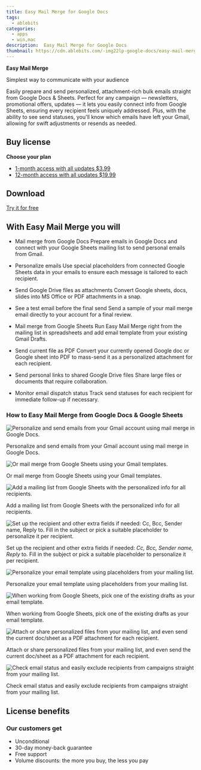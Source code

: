 ```yaml
---
title: Easy Mail Merge for Google Docs
tags: 
  - ablebits
categories: 
  - apps
  - win,mac
description:  Easy Mail Merge for Google Docs
thumbnail: https://cdn.ablebits.com/-img22lp-google-docs/easy-mail-merge/easy-mail-merge-google-docs.png
---
```


**Easy Mail Merge**

Simplest way to communicate with your audience

Easily prepare and send personalized, attachment-rich bulk emails straight from Google Docs & Sheets. Perfect for any campaign — newsletters, promotional offers, updates — it lets you easily connect info from Google Sheets, ensuring every recipient feels uniquely addressed. Plus, with the ability to see send statuses, you'll know which emails have left your Gmail, allowing for swift adjustments or resends as needed.

## Buy license

**Choose your plan**

- [1-month access with all updates $3.99](https://secure.2checkout.com/order/checkout.php?PRODS=45138620&QTY=1&CART=1&AFFILIATE=108875&CARD=2&DESIGN_TYPE=2&SHORT_FORM=1&CLEAN_CART=ALL&SRC=website)
- [12-month access with all updates $19.99](https://secure.2checkout.com/order/checkout.php?PRODS=44706370&QTY=1&CART=1&AFFILIATE=108875&CARD=2&DESIGN_TYPE=2&SHORT_FORM=1&COUPON=TrSbExpr-MjAdns-01&CLEAN_CART=ALL&SRC=website)

## Download

[Try it for free](https://workspace.google.com/marketplace/app/easy_mail_merge/422343725526)

## With Easy Mail Merge you will

-   Mail merge from Google Docs Prepare emails in Google Docs and connect with your Google Sheets mailing list to send personal emails from Gmail.
-   Personalize emails Use special placeholders from connected Google Sheets data in your emails to ensure each message is tailored to each recipient.
-   Send Google Drive files as attachments Convert Google sheets, docs, slides into MS Office or PDF attachments in a snap.
-   See a test email before the final send Send a sample of your mail merge email directly to your account for a final review.

-   Mail merge from Google Sheets Run Easy Mail Merge right from the mailing list in spreadsheets and add email template from your existing Gmail Drafts.
-   Send current file as PDF Convert your currently opened Google doc or Google sheet into PDF to mass-send it as a personalized attachment for each recipient.
-   Send personal links to shared Google Drive files Share large files or documents that require collaboration.
-   Monitor email dispatch status Track send statuses for each recipient for immediate follow-up if necessary.

### How to Easy Mail Merge from Google Docs & Google Sheets

 ![Personalize and send emails from your Gmail account using mail merge in Google Docs.](https://cdn.ablebits.com/-img22lp-google-docs/easy-mail-merge/easy-mail-merge-google-docs.png)

Personalize and send emails from your Gmail account using mail merge in Google Docs.

 ![Or mail merge from Google Sheets using your Gmail templates.](https://cdn.ablebits.com/-img22lp-google-docs/easy-mail-merge/easy-mail-merge-google-sheets.png)

Or mail merge from Google Sheets using your Gmail templates.

 ![Add a mailing list from Google Sheets with the personalized info for all recipients.](https://cdn.ablebits.com/-img22lp-google-docs/easy-mail-merge/add-mailing-list.png)

Add a mailing list from Google Sheets with the personalized info for all recipients.

 ![Set up the recipient and other extra fields if needed: <em>Cc, Bcc, Sender name, Reply</em> to. Fill in the subject or pick a suitable placeholder to personalize it per recipient.](https://cdn.ablebits.com/-img22lp-google-docs/easy-mail-merge/tweak-additional-fields.png)

Set up the recipient and other extra fields if needed: _Cc, Bcc, Sender name, Reply_ to. Fill in the subject or pick a suitable placeholder to personalize it per recipient.

 ![Personalize your email template using placeholders from your mailing list.](https://cdn.ablebits.com/-img22lp-google-docs/easy-mail-merge/personalize-email-template.png)

Personalize your email template using placeholders from your mailing list.

 ![When working from Google Sheets, pick one of the existing drafts as your email template.](https://cdn.ablebits.com/-img22lp-google-docs/easy-mail-merge/select-draft.png)

When working from Google Sheets, pick one of the existing drafts as your email template.

 ![Attach or share personalized files from your mailing list, and even send the current doc/sheet as a PDF attachment for each recipient.](https://cdn.ablebits.com/-img22lp-google-docs/easy-mail-merge/attach-share-files.png)

Attach or share personalized files from your mailing list, and even send the current doc/sheet as a PDF attachment for each recipient.

 ![Check email status and easily exclude recipients from campaigns straight from your mailing list.](https://cdn.ablebits.com/-img22lp-google-docs/easy-mail-merge/check-email-status.png)

Check email status and easily exclude recipients from campaigns straight from your mailing list.

## License benefits

### Our customers get

- Unconditional
- 30-day money-back guarantee
- Free support
- Volume discounts: the more you buy, the less you pay 